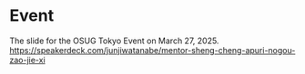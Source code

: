 # Event
The slide for the OSUG Tokyo Event on March 27, 2025.
https://speakerdeck.com/junjiwatanabe/mentor-sheng-cheng-apuri-nogou-zao-jie-xi
